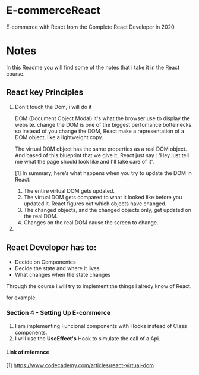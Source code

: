 # E-commerceReact

E-commerce with React from the Complete React Developer in 2020  

# **Notes**

In this Readme you will find some of the notes that i take it in the React course.

## React key Principles

1.  Don't touch the Dom, i will do it
   
    DOM (Document Object Modal) it's what the browser use to display the website. change the DOM is one of the biggest perfomance bottelnecks. so instead of you change the DOM, React make a representation of a DOM object, like a lightweight copy.
    
    The virtual DOM object has the same properties as a real DOM object. And based of this blueprint that we give it, React just say : 'Hey just tell me what the page should look like and I'll take care of it'.

    [1] In summary, here’s what happens when you try to update the DOM in React:

    1. The entire virtual DOM gets updated.
    2. The virtual DOM gets compared to what it looked like before you updated it. React  figures out which objects have changed.
    3. The changed objects, and the changed objects only, get updated on the real DOM.
    4. Changes on the real DOM cause the screen to change.

2.   

## React Developer has to:

* Decide on Componentes
* Decide the state and where it lives 
* What changes when the state changes 

Through the course i will try to implement the things i alredy know of React.

for example:

 ### Section 4 - Setting Up E-commerce

 1. I am implementing Funcional components with Hooks instead of  Class components.
 2. I will use the **UseEffect's** Hook to simulate the call of a Api.
    
#### Link of reference 
[1] https://www.codecademy.com/articles/react-virtual-dom